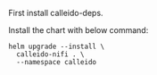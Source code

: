 First install calleido-deps.

Install the chart with below command:

```
helm upgrade --install \
  calleido-nifi . \
  --namespace calleido
```
